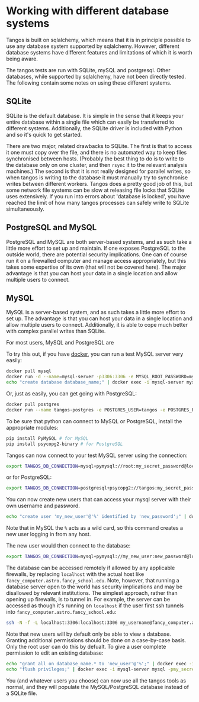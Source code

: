 Working with different database systems
=======================================

Tangos is built on sqlalchemy, which means that it is in principle possible to use any database system supported by sqlalchemy. However, different database systems have different features and limitations of which it is worth being aware.

The tangos tests are run with SQLite, mySQL and postgresql. Other databases, while supported by sqlalchemy, have not been directly tested. The following contain some notes on using these different systems.

SQLite
------

SQLite is the default database. It is simple in the sense that it keeps your entire database within a single file which can easily be transferred to different systems. Additionally, the SQLite driver is included with Python and so it's quick to get started.

There are two major, related drawbacks to SQLite. The first is that to access it one must copy over
the file, and there is no automated way to keep files synchronised between hosts. (Probably the best
thing to do is to write to the database only on one cluster, and then `rsync` it to the relevant
analysis machines.) The second is that it is not really designed for parallel writes, so when tangos
is writing to the database it must manually try to synchronise writes between different workers.
Tangos does a pretty good job of this, but some network file systems can be slow at releasing file
locks that SQLite uses extensively. If you run into errors about 'database is locked', you have reached
the limit of how many tangos processes can safely write to SQLite simultaneously.

PostgreSQL and MySQL
--------------------

PostgreSQL and MySQL are both server-based systems, and as such take a little more effort to set up and maintain. If one exposes PostgreSQL to the outside world, there are potential security implications. One can of course run it on a firewalled computer and manage access appropriately, but this takes some expertise of its own (that will not be covered here). The major advantage is that you can host your data in a single location and allow multiple users to connect.



MySQL
-----

MySQL is a server-based system, and as such takes a little more effort to set up. The advantage is that you can host your data in a single location and allow multiple users to connect. Additionally, it is able to cope much better with complex parallel writes than SQLite.

For most users, MySQL and PostgreSQL are

To try this out, if you have [docker](https://docker.com), you can run a test
MySQL server very easily:

```bash
docker pull mysql
docker run -d --name=mysql-server -p3306:3306 -e MYSQL_ROOT_PASSWORD=my_secret_password mysql
echo "create database database_name;" | docker exec -i mysql-server mysql -pmy_secret_password
```

Or, just as easily, you can get going with PostgreSQL:
```bash
docker pull postgres
docker run --name tangos-postgres -e POSTGRES_USER=tangos -e POSTGRES_PASSWORD=my_secret_password -e POSTGRES_DB=database_name -p 5432:5432 -d postgres
```

To be sure that python can connect to MySQL or PostgreSQL, install the appropriate modules:
```bash
pip install PyMySQL # for MySQL
pip install psycopg2-binary # for PostgreSQL
```

Tangos can now connect to your test MySQL server using the connection:
```bash
export TANGOS_DB_CONNECTION=mysql+pymysql://root:my_secret_password@localhost:3306/database_name
```
or for PostgreSQL:
```bash
export TANGOS_DB_CONNECTION=postgresql+psycopg2://tangos:my_secret_password@localhost/database_name
```


 You can now create new users that can access your mysql server with their own username and password.

 ```bash
 echo "create user 'my_new_user'@'%' identified by 'new_password';" | docker exec -i mysql-server mysql -pmy_secret_password
 ```

 Note that in MySQL the `%` acts as a wild card, so this command creates a new user
 logging in from any host.

 The new user would then connect to the database:

 ```bash
 export TANGOS_DB_CONNECTION=mysql+pymysql://my_new_user:new_password@localhost:3306/database_name
 ```

The database can be accessed remotely if allowed by any applicable firewalls, by replacing `localhost`
with the actual host like `fancy_computer.astro.fancy_school.edu`. Note, however, that
running a database server open to the world has security implications and may be disallowed by
relevant institutions. The simplest approach, rather than opening up firewalls, is to tunnel in.
For example, the server can be accessed as though it's running on `localhost` if the user
first ssh tunnels into `fancy_computer.astro.fancy_school.edu`:

 ```bash
 ssh -N -f -L localhost:3306:localhost:3306 my_username@fancy_computer.astro.fancy_school.edu
 ```

Note that new users will by default only be able to view a database. Granting
additional permissions should be done on a case-by-case basis. Only the root user can
do this by defualt. To give a user complete permission to edit an existing database:

 ```bash
 echo "grant all on database_name.* to 'new_user'@'%';" | docker exec -i mysql-server mysql -pmy_secret_password
 echo "flush privileges;" | docker exec -i mysql-server mysql -pmy_secret_password
 ```

 You (and whatever users you choose) can now use all the tangos tools as normal, and they will
 populate the MySQL/PostgreSQL database instead of a SQLite file.
